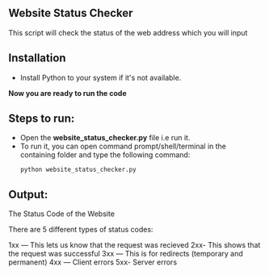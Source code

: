 ## Website Status Checker 

This script will check the status of the web address which you will input

## Installation

- Install Python to your system if it's not available.

**Now you are ready to run the code**

## Steps to run:

- Open the **website_status_checker.py** file i.e run it.
- To run it, you can open command prompt/shell/terminal in the containing folder and type the following command:
    ```
    python website_status_checker.py
    ```
## Output:

The Status Code of the Website

There are 5 different types of status codes:

1xx — This lets us know that the request was recieved
2xx- This shows that the request was successful
3xx — This is for redirects (temporary and permanent)
4xx — Client errors
5xx- Server errors